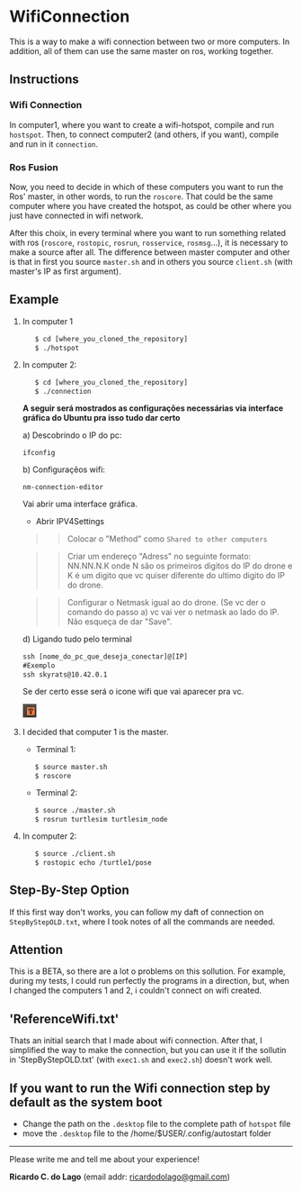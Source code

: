 # WifiConnection
This is a way to make a wifi connection between two or more computers. In addition, all of them can use the same master on ros, working together.

## Instructions

### Wifi Connection
  In computer1, where you want to create a wifi-hotspot, compile and run ```hostspot```. Then, to connect computer2 (and others, if you want), compile and run in it ```connection```.
  
### Ros Fusion
Now, you need to decide in which of these computers you want to run the Ros' master, in other words, to run the ```roscore```. That could be the same computer where you have created the hotspot, as could be other where you just have connected in wifi network.

After this choix, in every terminal where you want to run something related with ros (```roscore```, ```rostopic```, ```rosrun```, ```rosservice```, ```rosmsg```...), it is necessary to make a source after all. The difference between master computer and other is that in first you source ```master.sh``` and in others you source ```client.sh``` (with master's IP as first argument).

## Example
1. In computer 1
   ```  
      $ cd [where_you_cloned_the_repository]
      $ ./hotspot
   ```  
2. In computer 2:
   ```
      $ cd [where_you_cloned_the_repository]
      $ ./connection
   ```
   **A seguir será mostrados as configurações necessárias via interface gráfica do Ubuntu pra isso tudo dar certo**

   a) Descobrindo o IP do pc:
   ```
   ifconfig
   ```

   b) Configuraçẽos wifi:

   ```
   nm-connection-editor 

   ```
   Vai abrir uma interface gráfica.
   * Abrir IPV4Settings
   >> Colocar o "Method" como `Shared to other computers`
   
   >>Criar um endereço "Adress" no seguinte formato:
   NN.NN.N.K onde N são os primeiros digitos do IP do drone e K é um digito que vc quiser diferente do ultimo digito do IP do drone.

   >> Configurar o Netmask igual ao do drone.
   (Se vc der o comando do passo a) vc vai ver o netmask ao lado do IP. Não esqueça de dar "Save".
   

   d) Ligando tudo pelo terminal 

   ```
   ssh [nome_do_pc_que_deseja_conectar]@[IP]
   #Exemplo
   ssh skyrats@10.42.0.1
   ```
   Se der certo esse será o icone wifi que vai aparecer pra vc.

   ![rqt_graph](images/icon.png)


3. I decided that computer 1 is the master.   

   * Terminal 1:  
   ```  
      $ source master.sh  
      $ roscore
   ```   
   * Terminal 2:  
   ```  
      $ source ./master.sh  
      $ rosrun turtlesim turtlesim_node
   ```  

4. In computer 2:
   ```   
      $ source ./client.sh
      $ rostopic echo /turtle1/pose
   ```  

## Step-By-Step Option
  If this first way don't works, you can follow my daft of connection on ```StepByStepOLD.txt```, where  I took notes of all the commands are needed.

## Attention
 This is a BETA, so there are a lot o problems on this sollution. For example, during my tests, I could run perfectly the programs in a direction, but, when I changed the computers 1 and 2, i couldn't connect on wifi created.
 
## 'ReferenceWifi.txt'
 Thats an initial search that I made about wifi connection. After that, I simplified the way to make the connection, but you can use it if the sollutin in 'StepByStepOLD.txt' (with ```exec1.sh``` and ```exec2.sh```) doesn't work well.

## If you want to run the Wifi connection step by default as the system boot
   * Change the path on the ```.desktop``` file to the complete path of ```hotspot``` file
   * move the ```.desktop``` file to the /home/$USER/.config/autostart folder
 --- ---
Please write me and tell me about your experience!
 
**Ricardo C. do Lago**
(email addr: ricardodolago@gmail.com)
